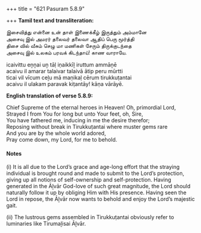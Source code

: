 +++
title = "621 Pasuram 5.8.9"

+++
**Tamil text and transliteration:**

இசைவித்து என்னை உன் தாள் இணைக்கீழ் இருத்தும் அம்மானே  
அசைவு இல் அமரர் தலைவர் தலைவா ஆதிப் பெரு மூர்த்தி  
திசை வில் வீசும் செழு மா மணிகள் சேரும் திருக்குடந்தை  
அசைவு இல் உலகம் பரவக் கிடந்தாய்! காண வாராயே.

icaivittu eṉṉai uṉ tāḷ iṇaikkīḻ iruttum ammāṉē  
acaivu il amarar talaivar talaivā ātip peru mūrtti  
ticai vil vīcum ceḻu mā maṇikaḷ cērum tirukkuṭantai  
acaivu il ulakam paravak kiṭantāy! kāṇa vārāyē.

**English translation of verse 5.8.9:**

Chief Supreme of the eternal heroes in Heaven! Oh, primordial Lord,  
Strayed I from You for long but unto Your feet, oh, Sire,  
You have fathered me, inducing in me the desire therefor;  
Reposing without break in Tirukkuṭantai where muster gems rare  
And you are by the whole world adored,  
Pray come down, my Lord, for me to behold.

#### Notes

\(i\) It is all due to the Lord’s grace and age-long effort that the straying individual is brought round and made to submit to the Lord’s protection, giving up all notions of self-ownership and self-protection. Having generated in the Āḻvār God-love of such great magnitude, the Lord should naturally follow it up by obliging Him with His presence. Having seen the Lord in repose, the Āḻvār now wants to behold and enjoy the Lord’s majestic gait.

\(ii\) The lustrous gems assembled in Tirukkuṭantai obviously refer to luminaries like Tirumaḻisai Āḻvār.


